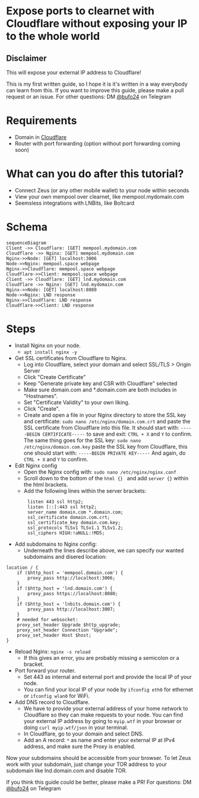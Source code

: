 # Expose ports to clearnet with Cloudflare without exposing your IP to the whole world

## Disclaimer
This will expose your external IP address to Cloudflare!

This is my first written guide, so I hope it is it's written in a way everybody can learn from this. 
If you want to improve this guide, please make a pull request or an issue.
For other questions: DM [@bufo24](https://t.me/bufo24) on Telegram

# Requirements
- Domain in [Cloudflare](https://cloudflare.com)
- Router with port forwarding (option without port forwarding coming soon)

# What can you do after this tutorial?
- Connect Zeus (or any other mobile wallet) to your node within seconds
- View your own mempool over clearnet, like mempool.mydomain.com
- Seemsless integrations with LNBits, like Boltcard

# Schema
```mermaid
sequenceDiagram
Client ->> Cloudflare: [GET] mempool.mydomain.com
Cloudflare ->> Nginx: [GET] mempool.mydomain.com
Nginx->>Node: [GET] localhost:3006
Node->>Nginx: mempool.space webpage
Nginx->>Cloudflare: mempool.space webpage
Cloudflare->>Client: mempool.space webpage
Client ->> Cloudflare: [GET] lnd.mydomain.com
Cloudflare ->> Nginx: [GET] lnd.mydomain.com
Nginx->>Node: [GET] localhost:8080
Node->>Nginx: LND response
Nginx->>Cloudflare: LND response
Cloudflare->>Client: LND response
```

# Steps
- Install Nginx on your node.
	- `apt install nginx -y`
- Get SSL certificates from Cloudflare to Nginx.
	- Log into Cloudflare, select your domain and select SSL/TLS > Origin Server
	- Click "Create Certificate"
	- Keep "Generate private key and CSR with Cloudflare" selected
	- Make sure domain.com and *.domain.com are both includes in "Hostnames".
	- Set "Certificate Validity" to your own liking.
	- Click "Create".
	- Create and open a file in your Nginx directory to store the SSL key and certificate: 
		`sudo nano /etc/nginx/domain.com.crt` 
		and paste the SSL certificate from Cloudflare into this file. It should start with:
		`-----BEGIN CERTIFICATE-----`
		to save and exit: `CTRL + X` and `Y` to confirm.
		The same thing goes for the SSL key: 
		`sudo nano /etc/nginx/domain.com.key`
		paste the SSL key from Cloudflare, this one should start with:
		`-----BEGIN PRIVATE KEY-----`
		And again, do `CTRL + X` and `Y` to confirm.
- Edit Nginx config
	- Open the Nginx config with: `sudo nano /etc/nginx/nginx.conf`
	- Scroll down to the bottom of the `html {} ` and add `server {}` within the html brackets.
	- Add the following lines within the server brackets:
```
		listen 443 ssl http2;
		listen [::]:443 ssl http2;
		server_name domain.com *.domain.com;
		ssl_certificate domain.com.crt;
		ssl_certificate_key domain.com.key;
		ssl_protocols TLSv1 TLSv1.1 TLSv1.2;
		ssl_ciphers HIGH:!aNULL:!MD5;
```
- Add subdomains to Nginx config:
	- Underneath the lines describe above, we can specify our wanted subdomains and disered location:
```
location / {
	if ($http_host = 'mempool.domain.com') {
		proxy_pass http://localhost:3006;
	}
	if ($http_host = 'lnd.domain.com') {
		proxy_pass https://localhost:8080;
	}
	if ($http_host = 'lnbits.domain.com') {
		proxy_pass http://localhost:3007;
	}
	# needed for websocket:
	proxy_set_header Upgrade $http_upgrade;
	proxy_set_header Connection "Upgrade";
	proxy_set_header Host $host;
}
```
- Reload Nginx: `nginx -s reload`
	- If this gives an error, you are probably missing a semicolon or a bracket.
- Port forward your router.
	- Set 443 as internal and external port and provide the local IP of your node.
	- You can find your local IP of your node by `ifconfig eth0`  for ethernet or `ifconfig wlan0` for WiFi.
- Add DNS record to Cloudflare.
	- We have to provide your external address of your home network to Cloudflare so they can make requests to your node. You can find your external IP address by going to `myip.wtf` in your browser or doing `curl myip.wtf/json` in your terminal.
	- In Cloudflare, go to your domain and select DNS.
	- Add an A record: `*` as name and enter your external IP at IPv4 address, and make sure the Proxy is enabled.

Now your subdomains should be accessible from your browser.
To let Zeus work with your subdomain, just change your TOR address to your subdomain like lnd.domain.com and disable TOR.

If you think this guide could be better, please make a PR!
For questions: DM [@bufo24](https://t.me/bufo24) on Telegram
